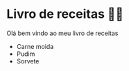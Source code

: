 # Livro de receitas :man_cook:

Olá bem vindo ao meu livro de receitas

- Carne moida
- Pudim
- Sorvete
